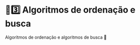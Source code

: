 # :sunrise::three: Algoritmos de ordenação e busca

Algoritmos de ordenação e algoritmos de busca :school:
